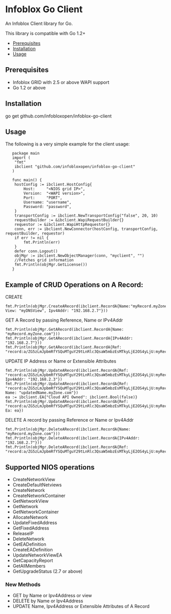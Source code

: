 # Infoblox Go Client

An Infoblox Client library for Go.

This library is compatible with Go 1.2+

- [Prerequisites](#Prerequisites)
- [Installation](#Installation)
- [Usage](#Usage)

## Prerequisites
   * Infoblox GRID with 2.5 or above WAPI support
   * Go 1.2 or above

## Installation
   go get github.com/infobloxopen/infoblox-go-client

## Usage

   The following is a very simple example for the client usage:

       package main
       import (
   	    "fmt"
   	    ibclient "github.com/infobloxopen/infoblox-go-client"
       )

       func main() {
   	    hostConfig := ibclient.HostConfig{
   		    Host:     "<NIOS grid IP>",
   		    Version:  "<WAPI version>",
   		    Port:     "PORT",
   		    Username: "username",
   		    Password: "password",
   	    }
   	    transportConfig := ibclient.NewTransportConfig("false", 20, 10)
   	    requestBuilder := &ibclient.WapiRequestBuilder{}
   	    requestor := &ibclient.WapiHttpRequestor{}
   	    conn, err := ibclient.NewConnector(hostConfig, transportConfig, requestBuilder, requestor)
   	    if err != nil {
   		    fmt.Println(err)
   	    }
   	    defer conn.Logout()
   	    objMgr := ibclient.NewObjectManager(conn, "myclient", "")
   	    //Fetches grid information
   	    fmt.Println(objMgr.GetLicense())
       }
	
## Example of CRUD Operations on A Record:
CREATE
	
	fmt.Println(objMgr.CreateARecord(ibclient.RecordA{Name:"myRecord.myZone.com", View: "myDNSView", Ipv4Addr: "192.168.2.7"}))
	
GET A Record by passing Reference, Name or IPv4Addr

	fmt.Println(objMgr.GetARecord(ibclient.RecordA{Name: "myRecord.myZone.com"}))
	fmt.Println(objMgr.GetARecord(ibclient.RecordA{IPv4Addr: "192.168.2.7"}))
	fmt.Println(objMgr.GetARecord(ibclient.RecordA{Ref: "record:a/ZG5zLmJpbmRfYSQuMTguY29tLnRlc3QsaW5mbzEsMTkyLjE2OS4yLjU:myRecord.myZone.com/myDNSView"}))
	
UPDATE IP Address or Name or Extensible Attributes
	
	fmt.Println(objMgr.UpdateARecord(ibclient.RecordA{Ref: "record:a/ZG5zLmJpbmRfYSQuMTguY29tLnRlc3QsaW5mbzEsMTkyLjE2OS4yLjU:myRecord.myZone.com/myDNSView", Ipv4Addr: "192.168.2.3"})
	fmt.Println(objMgr.UpdateARecord(ibclient.RecordA{Ref: "record:a/ZG5zLmJpbmRfYSQuMTguY29tLnRlc3QsaW5mbzEsMTkyLjE2OS4yLjU:myRecord.myZone.com/myDNSView", Name: "updatedName.myZone.com"})
	ea := ibclient.EA{"Cloud API Owned": ibclient.Bool(false)}
	fmt.Println(objMgr.UpdateARecord(ibclient.RecordA{Ref: "record:a/ZG5zLmJpbmRfYSQuMTguY29tLnRlc3QsaW5mbzEsMTkyLjE2OS4yLjU:myRecord.myZone.com/myDNSView", Ea: ea})
DELETE A record by passing Reference or Name or Ipv4Addr
 
 	fmt.Println(objMgr.DeleteARecord(ibclient.RecordA{Name: "myRecord.myZone.com"}))
	fmt.Println(objMgr.DeleteARecord(ibclient.RecordA{IPv4Addr: "192.168.2.7"}))
	fmt.Println(objMgr.DeleteARecord(ibclient.RecordA{Ref: "record:a/ZG5zLmJpbmRfYSQuMTguY29tLnRlc3QsaW5mbzEsMTkyLjE2OS4yLjU:myRecord.myZone.com/myDNSView"}))
	


## Supported NIOS operations

   * CreateNetworkView
   * CreateDefaultNetviews
   * CreateNetwork
   * CreateNetworkContainer
   * GetNetworkView
   * GetNetwork
   * GetNetworkContainer
   * AllocateNetwork
   * UpdateFixedAddress
   * GetFixedAddress
   * ReleaseIP
   * DeleteNetwork
   * GetEADefinition
   * CreateEADefinition
   * UpdateNetworkViewEA
   * GetCapacityReport
   * GetAllMembers
   * GetUpgradeStatus (2.7 or above)
   
### New Methods
   * GET by Name or Ipv4Address or view
   * DELETE by Name or Ipv4Address
   * UPDATE Name, Ipv4Address or Extensible Attributes of A Record

